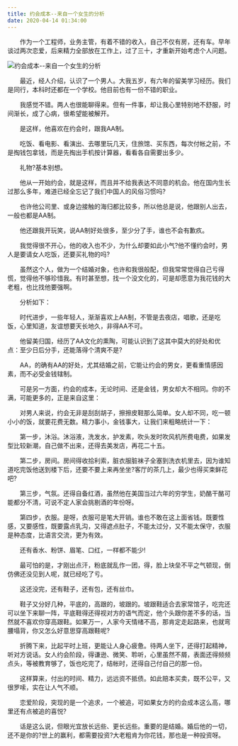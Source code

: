 ```yaml
---
title: 约会成本--来自一个女生的分析
date: 2020-04-14 01:34:00
---
```




　　作为一个工程师，业务主管，有着不错的收入，自己不仅有房，还有车。早年谈过两次恋爱，后来精力全部放在工作上，过了三十，才重新开始考虑个人问题。

![约会成本--来自一个女生的分析](/img/ce7f942d19707d6358d044a7cf5627a1.jpg)

　　最近，经人介绍，认识了一个男人。大我五岁，有六年的留美学习经历。我们是同行，本科时还都在一个学校。他目前也有一份不错的职业。

　　我感觉不错。两人也很能聊得来。但有一件事，却让我心里特别地不舒服，时间渐长，成了心病，很希望能被解开。

　　是这样，他喜欢在约会时，跟我AA制。

　　吃饭、看电影、看演出、去哪里玩几天，住旅馆、买东西，每次付帐之前，不是掏钱包拿钱，而是先掏出手机按计算器，看看各自需要出多少。

　　礼物?基本别想。

　　他从一开始约会，就是这样，而且并不给我表达不同意的机会。他在国内生长过那么多年，难道已经全忘记了我们中国人的风俗习惯吗?

　　也许他公司里、或身边接触的海归都比较多，所以他总是说，他跟别人出去，一般也都是AA制。

　　他还跟我开玩笑，说AA制好处很多，至少分了手，谁也不会有歉疚。

　　我觉得很不开心，他的收入也不少，为什么却要如此小气?他不懂约会时，男人是要请女人吃饭，还要买礼物的吗?

　　虽然这个人，做为一个结婚对象，也许和我很般配，但我常常觉得自己亏得慌，觉得他不够珍惜我。有时甚至想，找一个没文化的，可是却愿意为我花钱的大老粗，也比找他要强啊。

　　分析如下：

　　时代进步，一些年轻人，渐渐喜欢上AA制，不管是去夜店，唱歌，还是吃饭，心里知道，友谊想要天长地久，非得AA不可。

　　他留美归国，经历了AA文化的熏陶，可能认识到了这其中莫大的好处和优点：至少日后分手，还能落得个清爽不是?

　　AA，的确有AA的好处，尤其结婚之前，它能让约会的男女，更看重情感因素，而不必受金钱辖制。

　　可是另一方面，约会的成本，无论时间、还是金钱，男女却大不相同。你的不满，可能更多的，正是来自这里：

　　对男人来说，约会无非是刮刮胡子，擦擦皮鞋那么简单。女人却不同，吃一顿小小的饭，就要花费无数。精力事小，金钱事大，让我们来粗略统计一下：

　　第一步，沐浴。沐浴液，洗发水，护发素，吹头发时吹风机所费电费，如果发型比较新潮，自己做不出来，还得去美发店，再花二十五。

　　第二步，房间。房间得收拾利索，脏衣服脏袜子全塞到洗衣机里去，因为谁知道吃完饭他送到楼下后，还要不要上来再坐坐?客厅的茶几上，最少也得买束鲜花吧?

　　第三步，气氛。还得自备红酒，虽然他在美国当过六年的穷学生，奶酪干酪可能都分不清，可说不定人家会挑剔酒的年份呀。

　　第四步，衣服。是呀，衣服可是笔大开销。谁也不敢在这上面省钱。既要性感，又要感性，既要露点乳沟，又得遮点肚子，不能太过分，又不能太保守，衣服是种态度，比语言交流，更为有效。

　　还有香水、粉饼、眉笔、口红，一样都不能少!

　　最可怕的是，才刚出点汗，粉底就乱作一团，得，脸上块垒不平之气顿现，倒仿佛还没见到人呢，就已经吃了亏。

　　这还没完，还有鞋子，还有包，还有丝巾。

　　鞋子又分好几种，平底的，高跟的，坡跟的。坡跟鞋适合去家常馆子，吃完还可以坐下来聊一阵，平底鞋得还得视对方的语气而定，他个头跟你差不多的话，当然就不喜欢你穿高跟鞋。如果万一，人家今天情绪不高，那肯定走起路来，也就弯腰塌背，你又怎么好意思穿高跟鞋呢?

　　折腾下来，比起平时上班，更能让人身心疲惫。待两人坐下，还得打起精神，听对方说话。女人约会阶段，得谦逊、微笑、聆听，心里虽然不屑，表面还得频频点头，等被教育够了，饭也吃完了，结帐时，还得自己付自己的那一份。

　　这样算来，付出的时间、精力，远远资不抵债。如此赔本买卖，既不公平，又很罗嗦，实在让人气不顺。

　　恋爱阶段，突现的是一个追求，一个被追，可如果女方的约会成本这么高，哪里还有点被追的喜悦?

　　话是这么说，但眼光宜放长远些、更长远些。重要的是结婚。婚后他的一切，还不是你的?世上的赢利，都需要投资?大老粗肯为你花钱，那也是一种投资呀。